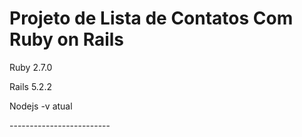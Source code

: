 <h1>Projeto de Lista de Contatos Com Ruby on Rails</h1>

<p> Ruby 2.7.0</p>
<p> Rails 5.2.2</p>
<p> Nodejs -v atual</p>
<p>-------------------------</p>
